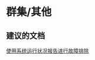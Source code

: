 <properties
    pageTitle="群集/其他"
    description="群集/其他"
    service="microsoft.servicefabric"
    resource="clusters"
    authors="aashu"
    displayOrder=""
    selfHelpType="generic"
    supportTopicIds="32449691"
    resourceTags=""
    productPesIds="15842"
    cloudEnvironments="public"
/>


# 群集/其他

## **建议的文档**
[使用系统运行状况报告进行故障排除](https://azure.microsoft.com/documentation/articles/service-fabric-understand-and-troubleshoot-with-system-health-reports/)



<!--HONumber=Jul16_HO4-->


